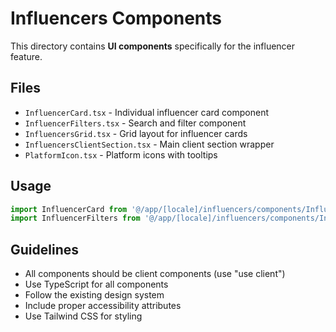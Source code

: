 # Influencers Components

This directory contains **UI components** specifically for the influencer feature.

## Files
- `InfluencerCard.tsx` - Individual influencer card component
- `InfluencerFilters.tsx` - Search and filter component
- `InfluencersGrid.tsx` - Grid layout for influencer cards
- `InfluencersClientSection.tsx` - Main client section wrapper
- `PlatformIcon.tsx` - Platform icons with tooltips

## Usage
```typescript
import InfluencerCard from '@/app/[locale]/influencers/components/InfluencerCard'
import InfluencerFilters from '@/app/[locale]/influencers/components/InfluencerFilters'
```

## Guidelines
- All components should be client components (use "use client")
- Use TypeScript for all components
- Follow the existing design system
- Include proper accessibility attributes
- Use Tailwind CSS for styling























